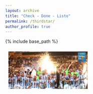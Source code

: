 ```yaml
---
layout: archive
title: "Check - Done - Listo"
permalink: /thirdstar/
author_profile: true
---
```


{% include base_path %}
<div style="display: flex; flex-wrap: wrap;">
  <div style="flex: 1;">
    <img src="/images/Estrella3.png" alt="3ra. Estrella" style="width: 50%; float: center; max-width: 100%; height: auto; margin: 10px;"/>
  </div>
</div>


